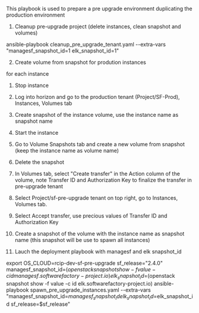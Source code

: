 This playbook is used to prepare a pre upgrade environment duplicating
the production environment

1. Cleanup pre-upgrade project (delete instances, clean snapshot and volumes)

  ansible-playbook cleanup_pre_upgrade_tenant.yaml --extra-vars "managesf_snapshot_id=1 elk_snapshot_id=1"

2. Create volume from snapshot for prodution instances

for each instance
  1. Stop instance
  2. Log into horizon and go to the production tenant (Project/SF-Prod), Instances, Volumes tab
  3. Create snapshot of the instance volume, use the instance name as snapshot name
  4. Start the instance
  5. Go to Volume Snapshots tab and create a new volume from snapshot (keep the instance name as volume name)
  6. Delete the snapshot
  7. In Volumes tab, select "Create transfer" in the Action column of the volume, note Transfer ID and Authorization Key to finalize the transfer in pre-upgrade tenant
  8. Select Project/sf-pre-upgrade tenant on top right, go to Instances, Volumes tab.
  9. Select Accept transfer, use precious values of Transfer ID and Authorization Key
  10. Create a snapshot of the volume with the instance name as snapshot name (this snapshot will be use to spawn all instances)

3. Lauch the deployment playbook with managesf and elk snapshot_id

  export OS_CLOUD=rcip-dev-sf-pre-upgrade
  sf_release="2.4.0"
  managesf_snapshot_id=$(openstack snapshot show -f value -c id managesf.softwarefactory-project.io)
  elk_snapshot_id=$(openstack snapshot show -f value -c id elk.softwarefactory-project.io)
  ansible-playbook spawn_pre_upgrade_instances.yaml --extra-vars "managesf_snapshot_id=$managesf_snapshot_id elk_snapshot_id=$elk_snapshot_id sf_release=$sf_release"
